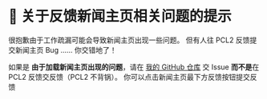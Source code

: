 # 📢 关于反馈新闻主页相关问题的提示
很抱歉由于工作疏漏可能会导致新闻主页出现一些问题。
但有人往 PCL2 反馈提交新闻主页 Bug ...... 你交错地了！

如果是 **由于加载新闻主页出现的问题**，请在 [我的 GitHub 仓库](https://github.com/Light-Beacon/PCL2-NewsHomepage) 交 Issue **而不是**在 PCL2 反馈交反馈（PCL2 不背锅）。
你可以点击新闻主页最下方反馈按钮提交反馈